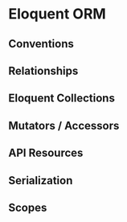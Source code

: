 # Eloquent ORM
## Conventions
## Relationships
## Eloquent Collections
## Mutators / Accessors
## API Resources
## Serialization
## Scopes

